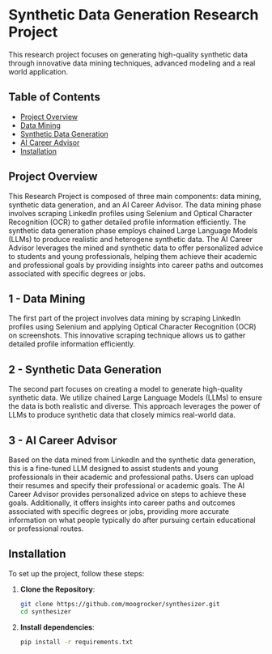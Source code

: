 # Synthetic Data Generation Research Project

This research project focuses on generating high-quality synthetic data through innovative data mining techniques, advanced modeling and a real world application.

## Table of Contents

- [Project Overview](#project-overview)
- [Data Mining](#data-mining)
- [Synthetic Data Generation](#synthetic-data-generation)
- [AI Career Advisor](#ai-career-advisor)
- [Installation](#installation)

## Project Overview

This Research Project is composed of three main components: data mining, synthetic data generation, and an AI Career Advisor. The data mining phase involves scraping LinkedIn profiles using Selenium and Optical Character Recognition (OCR) to gather detailed profile information efficiently. The synthetic data generation phase employs chained Large Language Models (LLMs) to produce realistic and heterogene synthetic data. The AI Career Advisor leverages the mined and synthetic data to offer personalized advice to students and young professionals, helping them achieve their academic and professional goals by providing insights into career paths and outcomes associated with specific degrees or jobs.

## 1 - Data Mining

The first part of the project involves data mining by scraping LinkedIn profiles using Selenium and applying Optical Character Recognition (OCR) on screenshots. This innovative scraping technique allows us to gather detailed profile information efficiently.

## 2 - Synthetic Data Generation

The second part focuses on creating a model to generate high-quality synthetic data. We utilize chained Large Language Models (LLMs) to ensure the data is both realistic and diverse. This approach leverages the power of LLMs to produce synthetic data that closely mimics real-world data.

## 3 - AI Career Advisor

Based on the data mined from LinkedIn and the synthetic data generation, this is a fine-tuned LLM designed to assist students and young professionals in their academic and professional paths. Users can upload their resumes and specify their professional or academic goals. The AI Career Advisor provides personalized advice on steps to achieve these goals. Additionally, it offers insights into career paths and outcomes associated with specific degrees or jobs, providing more accurate information on what people typically do after pursuing certain educational or professional routes.



## Installation

To set up the project, follow these steps:

1. **Clone the Repository**:
   ```bash
   git clone https://github.com/moogrocker/synthesizer.git
   cd synthesizer

2. **Install dependencies**:
   ```bash
   pip install -r requirements.txt

